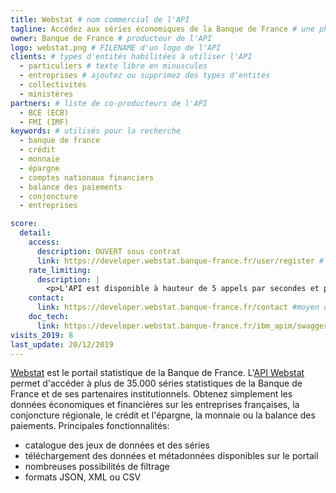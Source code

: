 ```yaml
---
title: Webstat # nom commercial de l'API
tagline: Accédez aux séries économiques de la Banque de France # une phrase maximum
owner: Banque de France # producteur de l'API
logo: webstat.png # FILENAME d'un logo de l'API
clients: # types d'entités habilitées à utiliser l'API
  - particuliers # texte libre en minuscules
  - entreprises # ajoutez ou supprimez des types d'entités
  - collectivités
  - ministères
partners: # liste de co-producteurs de l'API
  - BCE (ECB)
  - FMI (IMF)
keywords: # utilisés pour la recherche
  - banque de france
  - crédit
  - monnaie
  - épargne
  - comptes nationaux financiers
  - balance des paiements
  - conjoncture
  - entreprises

score:
  detail:
    access:
      description: OUVERT sous contrat
      link: https://developer.webstat.banque-france.fr/user/register # URL d'une page de demande d'accès si l'API est à accès restreint
    rate_limiting:
      description: |
        <p>L'API est disponible à hauteur de 5 appels par secondes et par jetons d'accès.</p>
    contact:
      link: https://developer.webstat.banque-france.fr/contact #moyen de contact, soit un mail, soit un lien vers formulaire de contact
    doc_tech:
      link: https://developer.webstat.banque-france.fr/ibm_apim/swaggerjson/d2Vic3RhdC1iYW5xdWUtZGUtZnJhbmNlLWZyX3YxOjEuMC4wXzQ3MDE%2C # URL de la documentation au format OpenAPI <https://github.com/OAI/OpenAPI-Specification>
visits_2019: 8
last_update: 20/12/2019
---
```


[Webstat](http://webstat.banque-france.fr/fr/) est le portail statistique de la Banque de France. L'[API Webstat](https://developer.webstat.banque-france.fr) permet d'accéder à plus de 35.000 séries statistiques de la Banque de France et de ses partenaires institutionnels. Obtenez simplement les données économiques et financières sur les entreprises françaises, la conjoncture régionale, le crédit et l'épargne, la monnaie ou la balance des paiements.
Principales fonctionnalités:

- catalogue des jeux de données et des séries
- téléchargement des données et métadonnées disponibles sur le portail
- nombreuses possibilités de filtrage
- formats JSON, XML ou CSV
